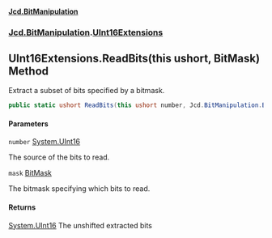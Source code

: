 #### [Jcd.BitManipulation](index.md 'index')

### [Jcd.BitManipulation](Jcd.BitManipulation.md 'Jcd.BitManipulation').[UInt16Extensions](Jcd.BitManipulation.UInt16Extensions.md 'Jcd.BitManipulation.UInt16Extensions')

## UInt16Extensions.ReadBits(this ushort, BitMask) Method

Extract a subset of bits specified by a bitmask.

```csharp
public static ushort ReadBits(this ushort number, Jcd.BitManipulation.BitMask mask);
```

#### Parameters

<a name='Jcd.BitManipulation.UInt16Extensions.ReadBits(thisushort,Jcd.BitManipulation.BitMask).number'></a>

`number` [System.UInt16](https://docs.microsoft.com/en-us/dotnet/api/System.UInt16 'System.UInt16')

The source of the bits to read.

<a name='Jcd.BitManipulation.UInt16Extensions.ReadBits(thisushort,Jcd.BitManipulation.BitMask).mask'></a>

`mask` [BitMask](Jcd.BitManipulation.BitMask.md 'Jcd.BitManipulation.BitMask')

The bitmask specifying which bits to read.

#### Returns

[System.UInt16](https://docs.microsoft.com/en-us/dotnet/api/System.UInt16 'System.UInt16')
The unshifted extracted bits